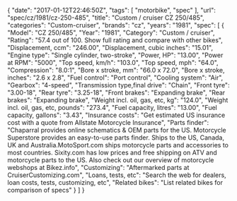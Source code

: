 {
    "date": "2017-01-12T22:46:50Z",
    "tags": [
        "motorbike",
        "spec"
    ],
    "url": "spec\/cz\/1981\/cz-250-485",
    "title": "Custom \/ cruiser CZ 250\/485",
    "categories": "Custom-cruiser",
    "brands": "cz",
    "years": "1981",
    "spec": [
        {
            "Model": "CZ 250\/485",
            "Year": "1981",
            "Category": "Custom \/ cruiser",
            "Rating": "57.4 out of 100. Show full rating and compare with other bikes",
            "Displacement, ccm": "246.00",
            "Displacement, cubic inches": "15.01",
            "Engine type": "Single cylinder, two-stroke",
            "Power, HP": "13.00",
            "Power at RPM": "5000",
            "Top speed, km\/h": "103.0",
            "Top speed, mph": "64.0",
            "Compression": "8.0:1",
            "Bore x stroke, mm": "66.0 x 72.0",
            "Bore x stroke, inches": "2.6 x 2.8",
            "Fuel control": "Port control",
            "Cooling system": "Air",
            "Gearbox": "4-speed",
            "Transmission type,final drive": "Chain",
            "Front tyre": "3.00-18",
            "Rear tyre": "3.25-18",
            "Front brakes": "Expanding brake",
            "Rear brakes": "Expanding brake",
            "Weight incl. oil, gas, etc, kg": "124.0",
            "Weight incl. oil, gas, etc, pounds": "273.4",
            "Fuel capacity, litres": "13.00",
            "Fuel capacity, gallons": "3.43",
            "Insurance costs": "Get estimated US insurance cost with a quote from Allstate Motorcycle Insurance",
            "Parts finder": "Chaparral provides online schematics & OEM parts for the US.   Motorcycle Superstore provides an easy-to-use parts finder. Ships to the US, Canada, UK and Australia.MotoSport.com ships motorcycle parts and accessories to most countries.    Sixity.com has low prices and free shipping on ATV and motorcycle parts to the US. Also check out our overview of motorcycle webshops at Bikez.info",
            "Customizing": "Aftermarked parts at CruiserCustomizing.com",
            "Loans, tests, etc": "Search the web for dealers, loan costs, tests, customizing, etc",
            "Related bikes": "List related bikes for comparison of specs"
        }
    ]
}